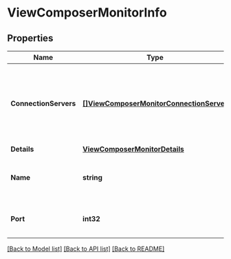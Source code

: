 # ViewComposerMonitorInfo

## Properties

Name | Type | Description | Notes
------------ | ------------- | ------------- | -------------
**ConnectionServers** | [**[]ViewComposerMonitorConnectionServer**](ViewComposerMonitorConnectionServer.md) | Information about the View Composer connections from each of the connection servers. | 
**Details** | [**ViewComposerMonitorDetails**](ViewComposerMonitorDetails.md) |  | 
**Name** | **string** | View Composer server host name or IP address. | 
**Port** | **int32** | View Composer server port number. | 

[[Back to Model list]](../README.md#documentation-for-models) [[Back to API list]](../README.md#documentation-for-api-endpoints) [[Back to README]](../README.md)


